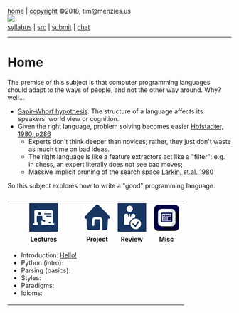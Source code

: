 [home](http://tiny.cc/seng18) |
[copyright](https://github.com/txt/seng18/blob/master/LICENSE.md) &copy;2018, tim&commat;menzies.us
<br>
[<img width=900 src="https://raw.githubusercontent.com/txt/seng18/master/img/banner.png">](http://tiny.cc/seng18)<br>
[syllabus](https://github.com/txt/seng18/blob/master/doc/syllabus.md) |
[src](https://github.com/txt/seng18/tree/master/src) |
[submit](http://tiny.cc/seng18give) |
[chat](https://seng18.slack.com/)


______



# Home

 The premise of this subject is that computer programming languages should adapt to the ways of people, and not the other way around. Why? well...

- [Sapir-Whorf hypothesis](https://en.wikipedia.org/wiki/Linguistic_relativity#Programming_languages): The structure of a language affects its speakers' world view or cognition.
- Given the right language, problem solving becomes easier [Hofstadter, 1980, p286](https://en.wikipedia.org/wiki/G%C3%B6del,_Escher,_Bach)
   - Experts don't think deeper than novices; rather, they just don't waste as much time on bad ideas.
   - The right language is like a  feature extractors act like a "filter": e.g. in chess, an expert literally does not see bad moves;
   - Massive implicit pruning of the search space [Larkin, et.al. 1980](http://digitalcollections.library.cmu.edu/awweb/awarchive?type=file&item=33886)

So this subject explores how to write a "good" programming language.

<table width="100%" border=0 align=right>
<tr>
<td align=center><img  src="img/lectures.gif"></td>
<td align=center><img  src="img/homework.png"></td>
<td align=center><img  src="img/review.gif"></td>
<td align=center><img  src="img/news.png"></td>
</tr>
<tr>
<td align=center><b>Lectures</b></td>
<td align=center><b>Project</b>
</td><td align=center><b>Review </td>
<td align=center><b>Misc</b> </td>
</tr>
<tr>
<td valign=top  xwidth="100px">

<!-- -------------------------------- -->
<ul>
<li>
Introduction:
<a href="doc/lecture0.md">Hello!</a> 
<li>
Python (intro):
<li>
Parsing (basics):
<li>
Styles:
<li>
Paradigms:
<li>
Idioms:
</ul>


<!-- -------------------------------- -->

</td><td align=center valign=top xwidth="100px">
</td>
<td align=center   valign=top xwidth="100px">
</td>
<td align=center valign=top  xwidth="100px">

</td>
</tr>

</table>
